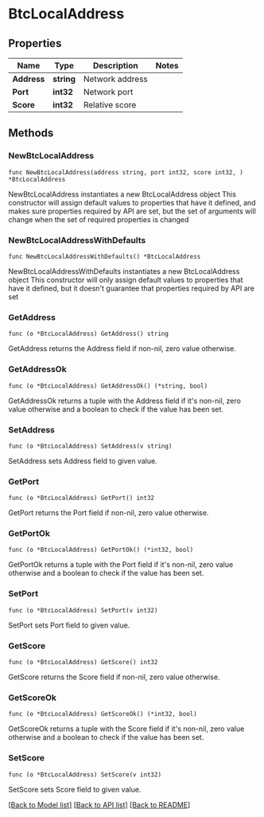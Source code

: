 # BtcLocalAddress

## Properties

Name | Type | Description | Notes
------------ | ------------- | ------------- | -------------
**Address** | **string** | Network address | 
**Port** | **int32** | Network port | 
**Score** | **int32** | Relative score | 

## Methods

### NewBtcLocalAddress

`func NewBtcLocalAddress(address string, port int32, score int32, ) *BtcLocalAddress`

NewBtcLocalAddress instantiates a new BtcLocalAddress object
This constructor will assign default values to properties that have it defined,
and makes sure properties required by API are set, but the set of arguments
will change when the set of required properties is changed

### NewBtcLocalAddressWithDefaults

`func NewBtcLocalAddressWithDefaults() *BtcLocalAddress`

NewBtcLocalAddressWithDefaults instantiates a new BtcLocalAddress object
This constructor will only assign default values to properties that have it defined,
but it doesn't guarantee that properties required by API are set

### GetAddress

`func (o *BtcLocalAddress) GetAddress() string`

GetAddress returns the Address field if non-nil, zero value otherwise.

### GetAddressOk

`func (o *BtcLocalAddress) GetAddressOk() (*string, bool)`

GetAddressOk returns a tuple with the Address field if it's non-nil, zero value otherwise
and a boolean to check if the value has been set.

### SetAddress

`func (o *BtcLocalAddress) SetAddress(v string)`

SetAddress sets Address field to given value.


### GetPort

`func (o *BtcLocalAddress) GetPort() int32`

GetPort returns the Port field if non-nil, zero value otherwise.

### GetPortOk

`func (o *BtcLocalAddress) GetPortOk() (*int32, bool)`

GetPortOk returns a tuple with the Port field if it's non-nil, zero value otherwise
and a boolean to check if the value has been set.

### SetPort

`func (o *BtcLocalAddress) SetPort(v int32)`

SetPort sets Port field to given value.


### GetScore

`func (o *BtcLocalAddress) GetScore() int32`

GetScore returns the Score field if non-nil, zero value otherwise.

### GetScoreOk

`func (o *BtcLocalAddress) GetScoreOk() (*int32, bool)`

GetScoreOk returns a tuple with the Score field if it's non-nil, zero value otherwise
and a boolean to check if the value has been set.

### SetScore

`func (o *BtcLocalAddress) SetScore(v int32)`

SetScore sets Score field to given value.



[[Back to Model list]](../README.md#documentation-for-models) [[Back to API list]](../README.md#documentation-for-api-endpoints) [[Back to README]](../README.md)



